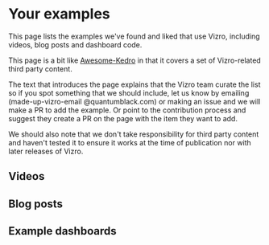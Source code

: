 # Your examples

This page lists the examples we've found and liked that use Vizro, including videos, blog posts and dashboard code.

This page is a bit like [Awesome-Kedro](https://github.com/kedro-org/awesome-kedro) in that it covers a set of Vizro-related third party content.


The text that introduces the page explains that the Vizro team curate the list so if you spot something that we should include, let us know by emailing (made-up-vizro-email @quantumblack.com) or making an issue and we will make a PR to add the example. Or point to the contribution process and suggest they create a PR on the page with the item they want to add.

We should also note that we don't take responsibility for third party content and haven't tested it to ensure it works at the time of publication nor with later releases of Vizro.

## Videos

## Blog posts

## Example dashboards
